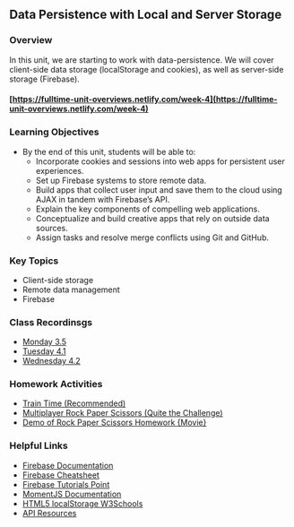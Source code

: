 ## Data Persistence with Local and Server Storage

### Overview

In this unit, we are starting to work with data-persistence. We will cover client-side data storage (localStorage and cookies), as well as server-side storage (Firebase).

#### [https://fulltime-unit-overviews.netlify.com/week-4](https://fulltime-unit-overviews.netlify.com/week-4)

### Learning Objectives

* By the end of this unit, students will be able to:
  * Incorporate cookies and sessions into web apps for persistent user experiences.
  * Set up Firebase systems to store remote data. 
  * Build apps that collect user input and save them to the cloud using AJAX in tandem with Firebase’s API.
  * Explain the key components of compelling web applications.
  * Conceptualize and build creative apps that rely on outside data sources. 
  * Assign tasks and resolve merge conflicts using Git and GitHub.

### Key Topics

* Client-side storage 
* Remote data management
* Firebase

### Class Recordinsgs
* [Monday 3.5](https://codingbootcamp.hosted.panopto.com/Panopto/Pages/Viewer.aspx?id=5d316283-2670-47b9-8629-aa0d0119febd)
* [Tuesday 4.1](https://codingbootcamp.hosted.panopto.com/Panopto/Pages/Viewer.aspx?id=e47e9e10-e6bd-4fd5-bce7-6f7d630fd936)
* [Wednesday 4.2](https://codingbootcamp.hosted.panopto.com/Panopto/Pages/Viewer.aspx?id=f7e6f4ff-ced4-4127-8b45-aa0f011af6ba)

### Homework Activities

* [Train Time (Recommended)](./07-firebase/02-Homework/Instructions/Homework_Train_Activity_Basic.md)
* [Multiplayer Rock Paper Scissors (Quite the Challenge)](./07-firebase/02-Homework/Instructions/Homework_RPS_Activity_Challenge.md)
* [Demo of Rock Paper Scissors Homework {Movie}](https://youtu.be/5b-aRZPWlls)

### Helpful Links

* [Firebase Documentation](https://firebase.google.com/docs/)
* [Firebase Cheatsheet](./Supplemental/FirebaseCheatJSFinal.pdf)
* [Firebase Tutorials Point](https://www.tutorialspoint.com/firebase/)
* [MomentJS Documentation](http://momentjs.com/)
* [HTML5 localStorage W3Schools](http://www.w3schools.com/html/html5_webstorage.asp)
* [API Resources](./Supplemental)
